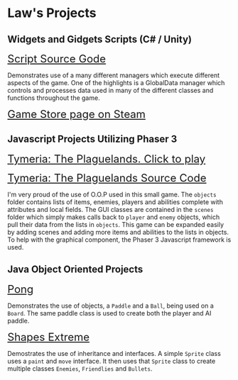 # Law's Projects

## Widgets and Gidgets Scripts (C# / Unity)

<span style="font-size:24px;"> [Script Source Gode](https://github.com/jelaw21/Widgets-And-Gidgets)</span>

Demonstrates use of a many different managers which execute different aspects of the game. One of the highlights is a GlobalData manager which controls and processes data used in many of the different classes and functions throughout the game. 

<span style="font-size:24px;">  [Game Store page on Steam](https://store.steampowered.com/app/1333870/Widgets_and_Gidgets/)</span> 

## Javascript Projects Utilizing Phaser 3

<span style="font-size:24px;"> [Tymeria: The Plaguelands. Click to play](https://jelaw21.github.io/Arcania/) </span>

<span style="font-size:24px;"> [Tymeria: The Plaguelands Source Code](https://github.com/jelaw21/Tymeria-Source-Code) </span>

I'm very proud of the use of O.O.P used in this small game. The `objects` folder contains lists of items, enemies, players and abilities complete with attributes and local fields. The GUI classes are contained in the `scenes` folder which simply makes calls back to `player` and `enemy` objects, which pull their data from the lists in `objects`. This game can be expanded easily by adding scenes and adding more items and abilities to the lists in objects. To help with the graphical component, the Phaser 3 Javascript framework is used. 

## Java Object Oriented Projects

<span style="font-size:24px;"> [Pong](https://github.com/jelaw21/Pong/tree/master/src) </span>

Demonstrates the use of objects, a `Paddle` and a `Ball`, being used on a `Board`. The same paddle class is used to create both the player and AI paddle. 

<span style="font-size:24px;"> [Shapes Extreme](https://github.com/jelaw21/ShapesExtreme/tree/master/src) </span>

Demostrates the use of inheritance and interfaces. A simple `Sprite` class uses a `paint` and `move` interface. It then uses that `Sprite` class to create multiple classes `Enemies`, `Friendlies` and `Bullets`.   


